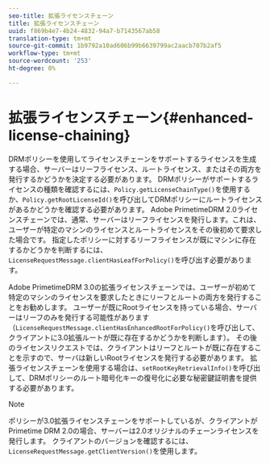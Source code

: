 ```yaml
---
seo-title: 拡張ライセンスチェーン
title: 拡張ライセンスチェーン
uuid: f869b4e7-4b24-4832-94a7-b7143567ab58
translation-type: tm+mt
source-git-commit: 1b9792a10ad606b99b6639799ac2aacb707b2af5
workflow-type: tm+mt
source-wordcount: '253'
ht-degree: 0%

---
```



# 拡張ライセンスチェーン{#enhanced-license-chaining}

DRMポリシーを使用してライセンスチェーンをサポートするライセンスを生成する場合、サーバーはリーフライセンス、ルートライセンス、またはその両方を発行するかどうかを決定する必要があります。 DRMポリシーがサポートするライセンスの種類を確認するには、`Policy.getLicenseChainType()`を使用するか、`Policy.getRootLicenseId()`を呼び出してDRMポリシーにルートライセンスがあるかどうかを確認する必要があります。 Adobe PrimetimeDRM 2.0ライセンスチェーンでは、通常、サーバーはリーフライセンスを発行します。これは、ユーザーが特定のマシンのライセンスとルートライセンスをその後初めて要求した場合です。 指定したポリシーに対するリーフライセンスが既にマシンに存在するかどうかを判断するには、`LicenseRequestMessage.clientHasLeafForPolicy()`を呼び出す必要があります。

Adobe PrimetimeDRM 3.0の拡張ライセンスチェーンでは、ユーザーが初めて特定のマシンのライセンスを要求したときにリーフとルートの両方を発行することをお勧めします。 ユーザーが既にRootライセンスを持っている場合、サーバーはリーフのみを発行する可能性があります（`LicenseRequestMessage.clientHasEnhancedRootForPolicy()`を呼び出して、クライアントに3.0拡張ルートが既に存在するかどうかを判断します）。 その後のライセンスリクエストでは、クライアントはリーフとルートが既に存在することを示すので、サーバは新しいRootライセンスを発行する必要があります。 拡張ライセンスチェーンを使用する場合は、`setRootKeyRetrievalInfo()`を呼び出して、DRMポリシーのルート暗号化キーの復号化に必要な秘密鍵証明書を提供する必要があります。

>[!NOTE]
>
>ポリシーが3.0拡張ライセンスチェーンをサポートしているが、クライアントがPrimetime DRM 2.0の場合、サーバーは2.0オリジナルのチェーンライセンスを発行します。 クライアントのバージョンを確認するには、`LicenseRequestMessage.getClientVersion()`を使用します。

